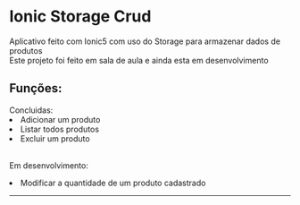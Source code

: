 # Ionic Storage Crud
Aplicativo feito com Ionic5 com uso do Storage para armazenar dados de produtos <br>
Este projeto foi feito em sala de aula e ainda esta em desenvolvimento 
 
<h2>Funções:</h2>
Concluidas:
<li>Adicionar um produto</li>
<li>Listar todos produtos</li>
<li>Excluir um produto</li> <br>

Em desenvolvimento:
<li>Modificar a quantidade de um produto cadastrado</li>

<hr>

